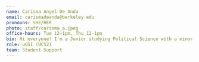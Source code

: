 ```yaml
---
name: Carisma Angel De Anda
email: carismadeanda@berkeley.edu
pronouns: SHE/HER
photo: staff/carisma_a.jpeg
office-hours: Tue 12–1pm, Thu 12-1pm
bio: Hi everyone! I'm a Junior studying Political Science with a minor in Data Science. I enjoy running, listening to music, chai, and exploring new restaurants in the Bay Area :) 
role: uGSI (UCS2)
team: Student Support
---
```

